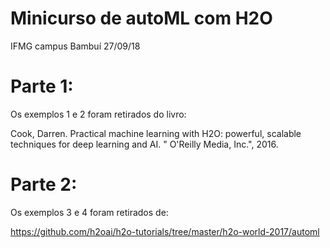 # Minicurso de autoML com H2O 

IFMG campus Bambuí 27/09/18

# Parte 1:
Os exemplos 1 e 2 foram retirados do livro:

Cook, Darren. Practical machine learning with H2O: powerful,
scalable techniques for deep learning and AI. " O'Reilly Media, Inc.",
2016.

# Parte 2:

Os exemplos 3 e 4 foram retirados de:

https://github.com/h2oai/h2o-tutorials/tree/master/h2o-world-2017/automl
